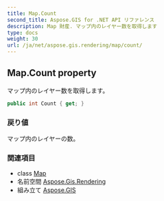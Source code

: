 ```yaml
---
title: Map.Count
second_title: Aspose.GIS for .NET API リファレンス
description: Map 財産. マップ内のレイヤー数を取得します
type: docs
weight: 30
url: /ja/net/aspose.gis.rendering/map/count/
---
```

## Map.Count property

マップ内のレイヤー数を取得します。

```csharp
public int Count { get; }
```

### 戻り値

マップ内のレイヤーの数。

### 関連項目

* class [Map](../)
* 名前空間 [Aspose.Gis.Rendering](../../map/)
* 組み立て [Aspose.GIS](../../../)


